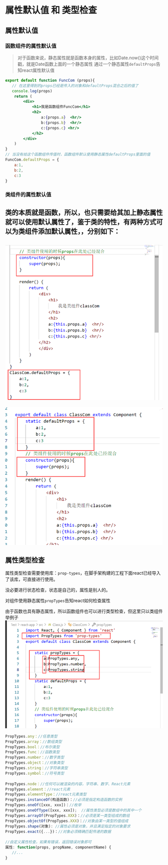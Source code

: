 # 属性默认值 和 类型检查

## 属性默认值

### 函数组件的属性默认值
>对于函数来说，静态属性就是函数本身的属性，比如Date.now()这个时间戳，就是Date函数上面的一个静态属性
通过一个静态属性```defaultProps```告知react属性默认值
```jsx
export default function FuncCom (props){
   // 在这里得到的props已经是传入的对象和defaultProps混合之后的值了
   console.log(props)
    return (
        <div>
            <h1>我是函数组件FuncCom</h1>
            <h2>
                a:{props.a}  <hr/>
                b:{props.b}  <hr/>
                c:{props.c} <hr/>
            </h2>
        </div>
    )
}
// 当没有给这个函数组件传值时，函数组件默认使用静态属性defaultProps里面的值
FuncCom.defaultProps = {
    a:1,
    b:2,
    c:3
}
```
### 类组件的属性默认值
类的本质就是函数，所以，也只需要给其加上静态属性就可以使用默认属性了，鉴于类的特性，有两种方式可以为类组件添加默认属性，，分别如下：
- 
![](../img/类默认属性1.png)
- 
![](../img/类组件默认属性2.png)

## 属性类型检查

属性类型检查需要使用库：```prop-types```，在脚手架构建的工程下面react已经导入了该库，可直接进行使用。

没必要进行状态检查，状态是自己的，属性是别人的。

对组件使用静态属性```propTypes```告知react如何检查属性

由于函数也具有静态属性，所以函数组件也可以进行类型检查，但这里只以类组件举例子
![](../img/属性检查.png)

```js
PropTypes.any：//任意类型
PropTypes.array：//数组类型
PropTypes.bool：//布尔类型
PropTypes.func：//函数类型
PropTypes.number：//数字类型
PropTypes.object：//对象类型
PropTypes.string：//字符串类型
PropTypes.symbol：//符号类型

PropTypes.node：//任何可以被渲染的内容，字符串、数字、React元素
PropTypes.element：//react元素
PropTypes.elementType：//react元素类型
PropTypes.instanceOf(构造函数)：//必须是指定构造函数的实例
PropTypes.oneOf([xxx, xxx])：//枚举
PropTypes.oneOfType([xxx, xxx]);  //属性类型必须是数组中的其中一个
PropTypes.arrayOf(PropTypes.XXX)：//必须是某一类型组成的数组
PropTypes.objectOf(PropTypes.XXX)：//对象由某一类型的值组成
PropTypes.shape(对象): //属性必须是对象，并且满足指定的对象要求
PropTypes.exact({...})：//对象必须精确匹配传递的数据

//自定义属性检查，如果有错误，返回错误对象即可
属性: function(props, propName, componentName) {
   //...
}
```